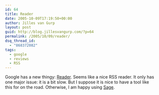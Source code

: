 ```yaml
---
id: 64
title: Reader
date: 2005-10-09T17:19:50+00:00
author: Jilles van Gurp
layout: post
guid: http://blog.jillesvangurp.com/?p=64
permalink: /2005/10/09/reader/
dsq_thread_id:
  - "868372082"
tags:
  - google
  - reviews
  - RSS
---
```

Google has a new thingy:  [Reader](http://www.google.com/reader/lens/).
Seems like a nice RSS reader. It only has one major issue: it is a bit slow. But I suppose it is nice to have a tool like this for on the road. Otherwise, I am happy using [Sage](http://sage.mozdev.org).
